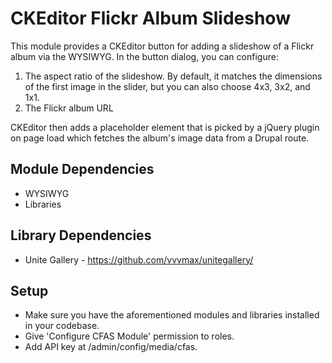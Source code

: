 # CKEditor Flickr Album Slideshow

This module provides a CKEditor button for adding a slideshow of a Flickr album via the WYSIWYG. In the button dialog, you can configure:
1) The aspect ratio of the slideshow. By default, it matches the dimensions of the first image in the slider, but you can also choose 4x3, 3x2, and 1x1.
2) The Flickr album URL

CKEditor then adds a placeholder element that is picked by a jQuery plugin on page load which fetches the album's image data from a Drupal route.

## Module Dependencies
* WYSIWYG
* Libraries

## Library Dependencies
* Unite Gallery - https://github.com/vvvmax/unitegallery/

## Setup
* Make sure you have the aforementioned modules and libraries installed in your codebase.
* Give 'Configure CFAS Module' permission to roles.
* Add API key at /admin/config/media/cfas.
